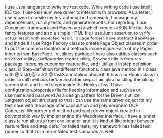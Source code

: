I use Java language to write my test code. While writing code i use Intellij IDE tool.
I use Selenium web driver to interact with browsers. As a tester, I use maven to create 
my test automation framework, I manage my dependencies, run my tests, and generate reports. 
For reporting, I use Cucumber framework and Maven verify which creates JSON file that has fancy features
and also a simple HTML file I use Junit assertion to verify actual result with expected result. In page folder 
I have abstract BasePage and inside it I use Page Factory class to create Page Object classes in order to put the common locators
and methods in one place. Each of my Pages inherits from BasePage. In utilities package I have also utilities classes such as driver utility,
configuration reader utility, BrowserUtils In features package I store my cucumber feature file, and I utilize it in step definition class. 
In Step-definition for different functions. class java method in a class with @Task1,@Task2,@Task3 annotation above it. 
It has also Hooks class in order to call methods before and after steps. I am also handling the taking screen shot and 
failed steps inside the Hooks class. I have configuration.properties file for keeping information and such as url, 
username and password As a design pattern for the Driver, I utilize Singleton object structure so that I can use 
the same driver object for my test case with the usage of encapsulation and polymorphism OOP Concepts. Webdriver 
get method and each driver object created in polymorphic way by implementing the Webdriver interface. 
I have a runner class to run all tests from one location and it is kind of like bridge between feature files and 
step defs. For failed tests, my framework has failed test runner so that I can rerun failed test scenarios as well.
